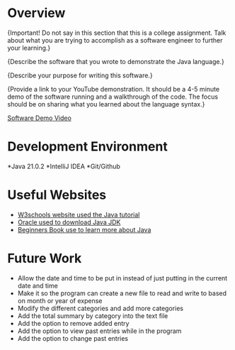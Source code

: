 # Overview

{Important! Do not say in this section that this is a college assignment. Talk about what you are trying to accomplish as a software engineer to further your learning.}

{Describe the software that you wrote to demonstrate the Java language.}

{Describe your purpose for writing this software.}

{Provide a link to your YouTube demonstration. It should be a 4-5 minute demo of the software running and a walkthrough of the code. The focus should be on sharing what you learned about the language syntax.}

[Software Demo Video](http://youtube.link.goes.here)

# Development Environment

*Java 21.0.2 *IntelliJ IDEA *Git/Github 

# Useful Websites

- [W3schools website used the Java tutorial](https://www.w3schools.com/java/default.asp)
- [Oracle used to download Java JDK](https://www.oracle.com/java/technologies/downloads/ )
- [Beginners Book use to learn more about Java](https://beginnersbook.com/java-collections-tutorials/)
# Future Work

- Allow the date and time to be put in instead of just putting in the current date and time  
- Make it so the program can create a new file to read and write to based on month or year of expense
- Modify the different categories and add more categories
- Add the total summary by category into the text file
- Add the option to remove added entry
- Add the option to view past entries while in the program
- Add the option to change past entries
